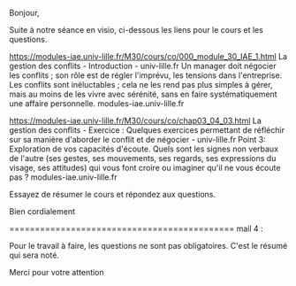 Bonjour,

Suite à notre séance en visio, ci-dessous les liens pour le cours et les questions.

https://modules-iae.univ-lille.fr/M30/cours/co/000_module_30_IAE_1.html
La gestion des conflits - Introduction - univ-lille.fr
Un manager doit négocier les conflits ; son rôle est de régler l'imprévu, les tensions dans l'entreprise. Les conflits sont inéluctables ; cela ne les rend pas plus simples à gérer, mais au moins de les vivre avec sérénité, sans en faire systématiquement une affaire personnelle.
modules-iae.univ-lille.fr


https://modules-iae.univ-lille.fr/M30/cours/co/chap03_04_03.html
La gestion des conflits - Exercice : Quelques exercices permettant de réfléchir sur sa manière d'aborder le conflit et de négocier - univ-lille.fr
Point 3: Exploration de vos capacités d'écoute. Quels sont les signes non verbaux de l'autre (ses gestes, ses mouvements, ses regards, ses expressions du visage, ses attitudes) qui vous font croire ou imaginer qu'il ne vous écoute pas ?
modules-iae.univ-lille.fr


Essayez de résumer le cours et répondez aux questions.

Bien cordialement

============================================
mail 4 :


Pour le travail à faire, les questions ne sont pas obligatoires. C'est le résumé qui sera noté. 

Merci pour votre attention